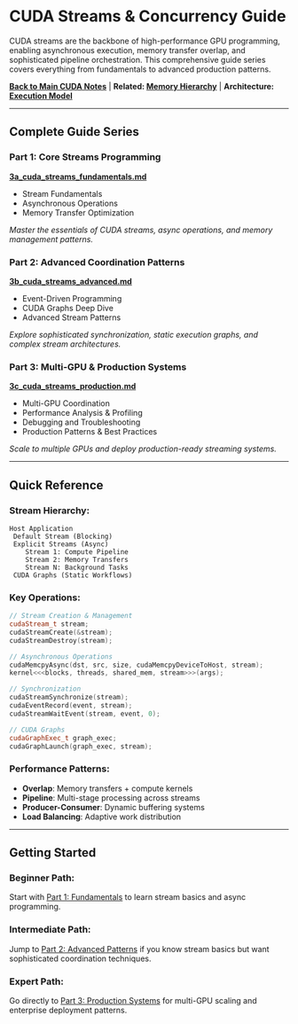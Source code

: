 #  CUDA Streams & Concurrency Guide

CUDA streams are the backbone of high-performance GPU programming, enabling asynchronous execution, memory transfer overlap, and sophisticated pipeline orchestration. This comprehensive guide series covers everything from fundamentals to advanced production patterns.

**[Back to Main CUDA Notes](../00_quick_start/0_cuda_cheat_sheet.md)** | **Related: [Memory Hierarchy](../03_memory_hierarchy/3_cuda_memory_hierarchy_overview.md)** | **Architecture: [Execution Model](../01_execution_model/1_cuda_execution_model_overview.md)**

---

##  **Complete Guide Series**

###  **Part 1: Core Streams Programming**
**[3a_cuda_streams_fundamentals.md](3a_cuda_streams_fundamentals.md)**
-  Stream Fundamentals
-  Asynchronous Operations
-  Memory Transfer Optimization

*Master the essentials of CUDA streams, async operations, and memory management patterns.*

###  **Part 2: Advanced Coordination Patterns**
**[3b_cuda_streams_advanced.md](3b_cuda_streams_advanced.md)**
-  Event-Driven Programming
-  CUDA Graphs Deep Dive
-  Advanced Stream Patterns

*Explore sophisticated synchronization, static execution graphs, and complex stream architectures.*

###  **Part 3: Multi-GPU & Production Systems**
**[3c_cuda_streams_production.md](3c_cuda_streams_production.md)**
-  Multi-GPU Coordination
-  Performance Analysis & Profiling
-  Debugging and Troubleshooting
-  Production Patterns & Best Practices

*Scale to multiple GPUs and deploy production-ready streaming systems.*

---

##  **Quick Reference**

### **Stream Hierarchy:**
```
Host Application
 Default Stream (Blocking)
 Explicit Streams (Async)
    Stream 1: Compute Pipeline
    Stream 2: Memory Transfers
    Stream N: Background Tasks
 CUDA Graphs (Static Workflows)
```

### **Key Operations:**
```cpp
// Stream Creation & Management
cudaStream_t stream;
cudaStreamCreate(&stream);
cudaStreamDestroy(stream);

// Asynchronous Operations
cudaMemcpyAsync(dst, src, size, cudaMemcpyDeviceToHost, stream);
kernel<<<blocks, threads, shared_mem, stream>>>(args);

// Synchronization
cudaStreamSynchronize(stream);
cudaEventRecord(event, stream);
cudaStreamWaitEvent(stream, event, 0);

// CUDA Graphs
cudaGraphExec_t graph_exec;
cudaGraphLaunch(graph_exec, stream);
```

### **Performance Patterns:**
- **Overlap**: Memory transfers + compute kernels
- **Pipeline**: Multi-stage processing across streams
- **Producer-Consumer**: Dynamic buffering systems
- **Load Balancing**: Adaptive work distribution

---

##  **Getting Started**

### **Beginner Path:**
Start with [Part 1: Fundamentals](3a_cuda_streams_fundamentals.md) to learn stream basics and async programming.

### **Intermediate Path:**
Jump to [Part 2: Advanced Patterns](3b_cuda_streams_advanced.md) if you know stream basics but want sophisticated coordination techniques.

### **Expert Path:**
Go directly to [Part 3: Production Systems](3c_cuda_streams_production.md) for multi-GPU scaling and enterprise deployment patterns.

